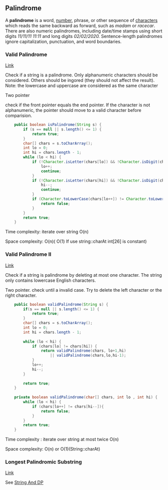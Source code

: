 ## Palindrome

A **palindrome** is a word, [number](https://en.wikipedia.org/wiki/Palindromic_number), phrase, or other sequence of [characters](https://en.wikipedia.org/wiki/Character_(symbol)) which reads the same backward as forward, such as *madam* or *racecar*. There are also numeric palindromes, including date/time stamps using short digits *11/11/11 11:11* and long digits *02/02/2020.* Sentence-length palindromes ignore capitalization, punctuation, and word boundaries.

### Valid Palindrome

[Link](https://leetcode.com/problems/valid-palindrome)

Check if a string is a palindrome. Only alphanumeric characters should be considered. Others should be ingored (they should not affect the result). Note: the lowercase and uppercase are considered as the same character

Two pointer

check if the front pointer equals the end pointer. If the character is not alphanumeric, the pointer should move to a valid character before comparision.

```java
    public boolean isPalindrome(String s) {
        if (s == null || s.length() <= 1) {
            return true;
        }
        char[] chars = s.toCharArray();
        int lo = 0;
        int hi = chars.length - 1;
        while (lo < hi) {
            if (!Character.isLetter(chars[lo]) && !Character.isDigit(chars[lo])) {
                lo++;
                continue;
            }
            if (!Character.isLetter(chars[hi]) && !Character.isDigit(chars[hi])) {
                hi--;
                continue;
            }
            if (Character.toLowerCase(chars[lo++]) != Character.toLowerCase(chars[hi--])) {
                return false;
            }
        }
        return true;
    }
```

Time complexity: iterate over string O(n)

Space complexity: O(n)( O(1) If use string::charAt int[26] is constant) 

### Valid Palindrome II

[Link](https://leetcode.com/problems/valid-palindrome-ii/)

Check if  a string is palindrome by deleting at most one character. The string only contains lowercase English characters.

Two pointer. check until a invalid case. Try to delete the left character or the right character.

```java
    public boolean validPalindrome(String s) {
        if(s == null || s.length() <= 1) {
            return true;
        }
        char[] chars = s.toCharArray();
        int lo = 0;
        int hi = chars.length - 1;
        
        while (lo < hi) {
            if (chars[lo] != chars[hi]) {
                return validPalindrome(chars, lo+1,hi) 
                    || validPalindrome(chars,lo,hi-1);
            }
            lo++;
            hi--;
        }
        
        return true;
    }
    
    private boolean validPalindrome(char[] chars, int lo , int hi) {
        while (lo < hi) {
            if (chars[lo++] != chars[hi--]){
                return false;
            }
        }
        return true;
    }
```

Time complexity : iterate over string at most twice O(n)

Space complexity: O(n) or O(1)(String::charAt)

### Longest Palindromic Substring

[Link](https://leetcode.com/problems/longest-palindromic-substring/)

See [String And DP](./05.String_And_DP.md)

